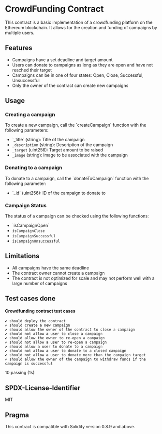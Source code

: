 
<h1>CrowdFunding Contract</h1>
This contract is a basic implementation of a crowdfunding platform on the Ethereum blockchain. It allows for the creation and funding of campaigns by multiple users.
<h2>Features</h2><ul><li>Campaigns have a set deadline and target amount</li><li>Users can donate to campaigns as long as they are open and have not reached their target</li><li>Campaigns can be in one of four states: Open, Close, Successful, Unsuccessful</li><li>Only the owner of the contract can create new campaigns</li></ul><h2>Usage</h2><h3>Creating a campaign</h3>
To create a new campaign, call the `createCampaign` function with the following parameters:
<ul><li>`_title` (string): Title of the campaign</li><li><code>_description</code> (string): Description of the campaign</li><li><code>_target</code> (uint256): Target amount to be raised</li><li><code>_image</code> (string): Image to be associated with the campaign</li></ul><h3>Donating to a campaign</h3>
To donate to a campaign, call the `donateToCampaign` function with the following parameter:
<ul><li>`_id` (uint256): ID of the campaign to donate to</li></ul><h3>Campaign Status</h3>
The status of a campaign can be checked using the following functions:
<ul><li>`isCampaignOpen`</li><li><code>isCampaignClose</code></li><li><code>isCampaignSuccessful</code></li><li><code>isCampaignUnsuccessful</code></li></ul><h2>Limitations</h2><ul><li>All campaigns have the same deadline</li><li>The contract owner cannot create a campaign</li><li>The contract is not optimized for scale and may not perform well with a large number of campaigns</li></ul>

<h2>Test cases done</h2>


#### Crowdfunding contract test cases
    
    ✔ should deploy the contract
    ✔ should create a new campaign
    ✔ should allow the owner of the contract to close a campaign
    ✔ should not allow a user to close a campaign
    ✔ should allow the owner to re-open a campaign
    ✔ should not allow a user to re-open a campaign
    ✔ should allow a user to donate to a campaign
    ✔ should not allow a user to donate to a closed campaign
    ✔ should not allow a user to donate more than the campaign target
    ✔ should allow the owner of the campaign to withdraw funds if the campaign is successful


  10 passing (1s)
</code>

<h2>SPDX-License-Identifier</h2>
MIT
<h2>Pragma</h2>
This contract is compatible with Solidity version 0.8.9 and above.
